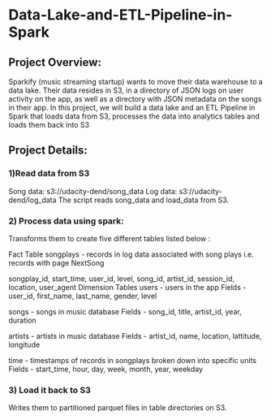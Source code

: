 # Data-Lake-and-ETL-Pipeline-in-Spark
## Project Overview:

Sparkify (music streaming startup) wants to move their data warehouse to a data lake. Their data resides in S3, in a directory of JSON logs on user activity on the app, as well as a directory with JSON metadata on the songs in their app.
In this project, we will build a data lake and an ETL Pipeline in Spark that loads data from S3, processes the data into analytics tables and loads them back into S3

## Project Details:

### 1)Read data from S3

Song data: s3://udacity-dend/song_data
Log data: s3://udacity-dend/log_data
The script reads song_data and load_data from S3.

### 2) Process data using spark:

Transforms them to create five different tables listed below :

Fact Table
songplays - records in log data associated with song plays i.e. records with page NextSong

songplay_id, start_time, user_id, level, song_id, artist_id, session_id, location, user_agent
Dimension Tables
users - users in the app Fields - user_id, first_name, last_name, gender, level

songs - songs in music database Fields - song_id, title, artist_id, year, duration

artists - artists in music database Fields - artist_id, name, location, lattitude, longitude

time - timestamps of records in songplays broken down into specific units Fields - start_time, hour, day, week, month, year, weekday

### 3) Load it back to S3

Writes them to partitioned parquet files in table directories on S3.
